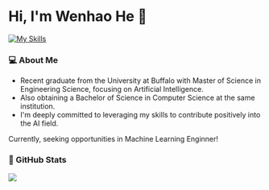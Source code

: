 # Hi, I'm Wenhao He :wave:
[![My Skills](https://skillicons.dev/icons?i=py,pytorch,tensorflow,sklearn,opencv,js,html,css,mysql,c)](https://skillicons.dev)

### :computer: About Me

- Recent graduate from the University at Buffalo with Master of Science in Engineering Science, focusing on Artificial Intelligence.
- Also obtaining a Bachelor of Science in Computer Science at the same institution.
- I'm deeply committed to leveraging my skills to contribute positively into the AI field.

Currently, seeking opportunities in Machine Learning Enginner!

### :book: GitHub Stats

<a href="https://github.com/JODGEW/github-readme-stats"><img align="center" src="https://github-readme-stats.vercel.app/api/top-langs/?username=hussaino03&langs_count=10&hide=jupyter%20notebook&theme=algolia&layout=compact" /></a>
